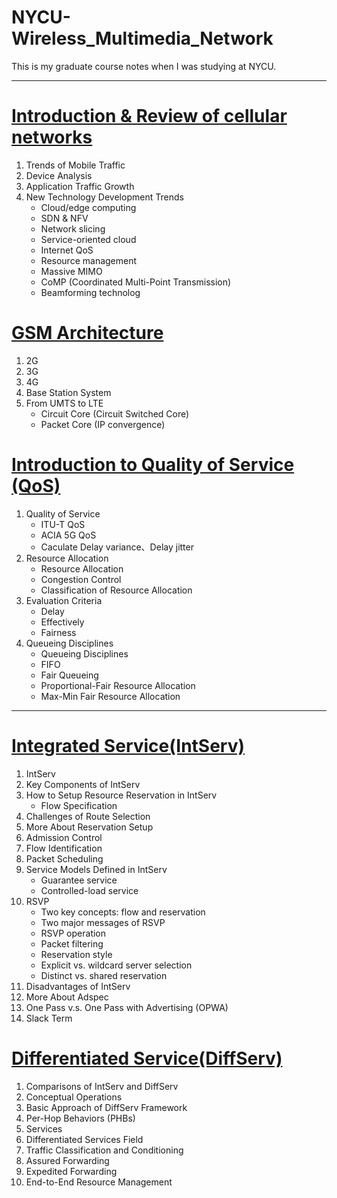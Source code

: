 NYCU-Wireless_Multimedia_Network
===

This is my graduate course notes when I was studying at NYCU.

---



# [Introduction & Review of cellular networks](./Chapter/Introduction%20&%20Review%20of%20cellular%20networks.md)
1. Trends of Mobile Traffic
2. Device Analysis
3. Application Traffic Growth
4. New Technology Development Trends
   - Cloud/edge computing
   - SDN & NFV
   - Network slicing
   - Service-oriented cloud
   - Internet QoS
   - Resource management
   - Massive MIMO
   - CoMP (Coordinated Multi-Point Transmission)
   - Beamforming technolog

# [GSM Architecture](./Chapter/GSM%20Architecture.md) 
1. 2G
2. 3G
3. 4G
4. Base Station System
5. From UMTS to LTE
   - Circuit Core (Circuit Switched Core) 
   - Packet Core (IP convergence)

# [Introduction to Quality of Service (QoS)](./Chapter/Introduction%20to%20Quality%20of%20Service.md)
1. Quality of Service
   - ITU-T QoS
   - ACIA 5G QoS
   - Caculate Delay variance、Delay jitter
2. Resource Allocation
   - Resource Allocation
   - Congestion Control
   - Classification of Resource Allocation
3. Evaluation Criteria
   - Delay
   - Effectively
   - Fairness
4. Queueing Disciplines
   - Queueing Disciplines
   - FIFO
   - Fair Queueing
   - Proportional-Fair Resource Allocation
   - Max-Min Fair Resource Allocation

---

# [Integrated Service(IntServ)](./Chapter/Integrated%20Service.md)
1. IntServ
2. Key Components of IntServ
3. How to Setup Resource Reservation in IntServ
   - Flow Specification
4. Challenges of Route Selection
5. More About Reservation Setup
6. Admission Control
7. Flow Identification
8. Packet Scheduling
9. Service Models Defined in IntServ
   - Guarantee service
   - Controlled-load service
10. RSVP
    - Two key concepts: flow and reservation
    - Two major messages of RSVP
    - RSVP operation
    - Packet filtering
    - Reservation style
    - Explicit vs. wildcard server selection
    - Distinct vs. shared reservation
11. Disadvantages of IntServ
12. More About Adspec
13. One Pass v.s. One Pass with Advertising (OPWA)
14. Slack Term

# [Differentiated Service(DiffServ)](./Chapter/Differentiated%20Service.md)
1. Comparisons of IntServ and DiffServ
2. Conceptual Operations
3. Basic Approach of DiffServ Framework
4. Per-Hop Behaviors (PHBs)
5. Services
6. Differentiated Services Field
7. Traffic Classification and Conditioning
8. Assured Forwarding 
9. Expedited Forwarding
10. End-to-End Resource Management
